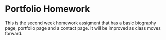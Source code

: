 # Portfolio Homework
This is the second week homework assigment that has a basic biography page, portfolio page and a contact page. It will be improved as class moves forward. 